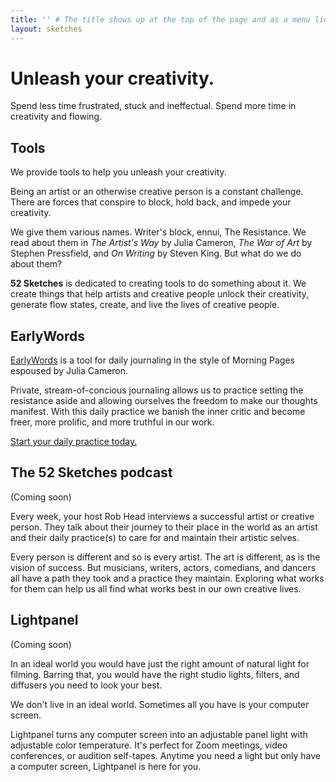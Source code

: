 ```yaml
---
title: '' # The title shows up at the top of the page and as a menu link in minima if we don't set a title the first h1 becomes the title
layout: sketches
---
```


# Unleash your creativity.

Spend less time frustrated, stuck and ineffectual. Spend more time in creativity and flowing.

## Tools

We provide tools to help you unleash your creativity.

Being an artist or an otherwise creative person is a constant challenge. There are forces that conspire to block, hold back, and impede your creativity.

We give them various names. Writer's block, ennui, The Resistance. We read about them in _The Artist's Way_ by Julia Cameron, _The War of Art_ by Stephen Pressfield, and _On Writing_ by Steven King. But what do we do about them?

**52 Sketches** is dedicated to creating tools to do something about it. We create things that help artists and creative people unlock their creativity, generate flow states, create, and live the lives of creative people.

## EarlyWords

[EarlyWords](https://earlywords.io) is a tool for daily journaling in the style of Morning Pages espoused by Julia Cameron.

Private, stream-of-concious journaling allows us to practice setting the resistance aside and allowing ourselves the freedom to make our thoughts manifest. With this daily practice we banish the inner critic and become freer, more prolific, and more truthful in our work.

[Start your daily practice today.](https:://earlywords.io)

## The 52 Sketches podcast

(Coming soon)

Every week, your host Rob Head interviews a successful artist or creative person. They talk about their journey to their place in the world as an artist and their daily practice(s) to care for and maintain their artistic selves.

Every person is different and so is every artist. The art is different, as is the vision of success. But musicians, writers, actors, comedians, and dancers all have a path they took and a practice they maintain. Exploring what works for them can help us all find what works best in our own creative lives.

## Lightpanel

(Coming soon)

In an ideal world you would have just the right amount of natural light for filming. Barring that, you would have the right studio lights, filters, and diffusers you need to look your best.

We don't live in an ideal world. Sometimes all you have is your computer screen.

Lightpanel turns any computer screen into an adjustable panel light with adjustable color temperature. It's perfect for Zoom meetings, video conferences, or audition self-tapes. Anytime you need a light but only have a computer screen, Lightpanel is here for you.

